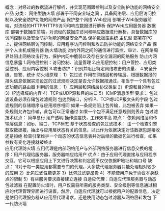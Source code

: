 概念：对经过的数据流进行解析，并实现范围跟控制以及安全防护功能的网络安全产品
分类：
	网络型防火墙
		部署于不同安全域之间 ，具备网络层、应用层访问控制以及安全防护功能的网络产品
		保护整个网络
	Web应用
		部署于Web服务器前端，对流经的HTTP/HTTPS访问和响应数据进行解析
		保护Web应用服务器
	数据库
		部署于数据库前端，对流经的数据库访问和响应数据进行解析。具备数据库的访问控制以及安全防护功能的网络安全产品
		保护数据库系统
	主机型
		部署在PC上，提供网络层访问控制、应用程序访问控制和攻击防护功能的网络安全产品
		保护个人主机或服务器
	防火墙功能
		对内外网之间的通信进行监控、审计、在网络周界处阻止网络攻击行为，保护内网中脆弱以及存在安全漏洞的网络服务 防止内网信息暴露
		1.网络层控制：访问控制、流量管理
		2.应用层控制：用户管控、应用类型控制、应用内容控制
		3.攻击防护：识别并阻止特定网络攻击的流量、
		4.安全升级、告警、统计
防火墙原理：
	1）包过滤
		作用在网络层和传输层、根据数据报的报头信息依据实现设定的过滤规则决定是否允许数据报通过，相当于一个具有包过滤功能的路由器
		利用的信息：
			1）应用层和网络层协议类型
			2）iP源和目的地址
			3）IP选择域的内容
			4）TCP或UDP源和目的端口
			5）ICMP消息类型
		要求：
			包过滤设备必须存储包过滤规则
			包达到端口，分析IP、TCP或UDP报文头的字段
			包过滤规则的存储顺序与应用顺序相同
			如果一条规则阻止包传输，此包被丢弃
			如果一条规则允许包传输，此包可以正常通过
			如果一个包不满足任意规则则丢弃
		 包过滤技术优点：
			 简单易行
			 用户透明
			 操作速度快，工作效率高
		 缺点：
			 依赖网络层和传输层信息：如ip、端口、TCP标志
		 基于状态检查的包过滤技术：
			 由一个检查引擎获取数据报，抽出与应用层状态有关的信息，以此作为依据决定对该数据包是接收还是拒绝
			 检查引擎维护一个动态的状态信息表并对后续的数据包进行检查，如果参数有变化连接就被终止			
	应用代理防火墙
		应用代理是内部网络用户与外部网络服务器进行信息交换的程序：用户代理给服务器，服务器响应给用户
		优点：由于应用代理直接与应用程序交互，它可以根据应用上下文进行决策和判定而不仅仅依据IP地址和端口号
		缺点：
			1)对于每一类应用都需要专门的代理。大多数代理服务器只能处理相对较少的应用
			2）比包过滤性能更差
			3）比包过滤更昂贵
			4）不能使用户免于协议本身缺点的限制
			5）有些服务要求直接建立连接
	自适应代理：自适应代理服务器与动态包过滤器
		在配置防火墙时，用户仅需将所需的服务类型、安全级别等信息通过相应的代理管理界面进行设置。然后，自适应代理就可以根据用户的配置信息，决定是使用代理服务器从应用层代理请求，还是使用动态包过滤器从网络层转发包
	下一代防火墙